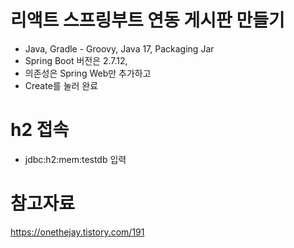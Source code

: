 # 리액트 스프링부트 연동 게시판 만들기
- Java, Gradle - Groovy, Java 17, Packaging Jar
- Spring Boot 버전은 2.7.12, 
- 의존성은 Spring Web만 추가하고
- Create를 눌러 완료

# h2 접속
- jdbc:h2:mem:testdb 입력

# 참고자료
https://onethejay.tistory.com/191